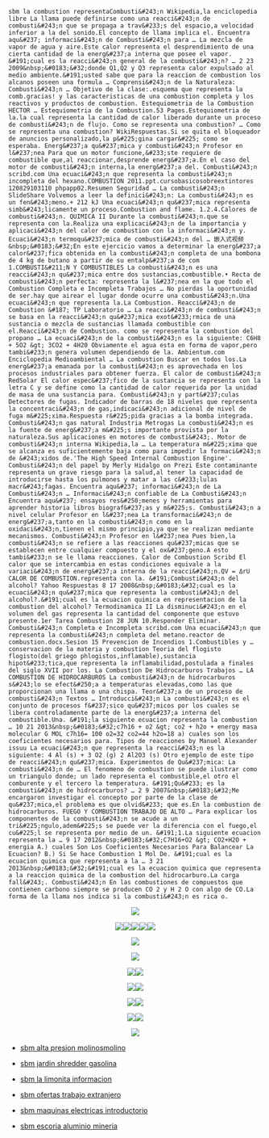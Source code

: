 
```
sbm la combustion representaCombusti&#243;n Wikipedia,la enciclopedia libre La llama puede definirse como una reacci&#243;n de combusti&#243;n que se propaga a trav&#233;s del espacio,a velocidad inferior a la del sonido.El concepto de llama implica el. Encuentra aqu&#237; informaci&#243;n de Combusti&#243;n para … La mezcla de vapor de agua y aire.Este calor representa el desprendimiento de una cierta cantidad de la energ&#237;a interna que posee el vapor. &#191;cual es la reacci&#243;n general de la combusti&#243;n? … 2 23 2009&nbsp;&#0183;&#32;donde Q1,Q2 y Q3 representa calor expulsado al medio ambiente.&#191;usted sabe que para la reaccion de combustion los alcanos poseen una formula … Comprensi&#243;n de la Naturaleza: Combusti&#243;n … Objetivo de la clase:.esquema que representa la comb.gracias! y las caracteristicas de una combustion completa y los reactivos y productos de combustion. Estequiometria de la Combustion HECTOR … Estequiometria de la Combustion.53 Pages.Estequiometria de la.la cual representa la cantidad de calor liberado durante un proceso de combusti&#243;n de flujo. Como se representa una combustion? … Como se representa una combustion? WikiRespuestas.Si se quita el bloqueador de anuncios personalizado,la p&#225;gina cargar&#225; como se esperaba. Energ&#237;a qu&#237;mica y combusti&#243;n Profesor en l&#237;nea Para que un motor funcione,&#233;ste requiere de combustible que,al reaccionar,desprende energ&#237;a.En el caso del motor de combusti&#243;n interna,la energ&#237;a del. Combusti&#243;n scribd.com Una ecuaci&#243;n que representa la combusti&#243;n incompleta del hexano.COMBUSTION 2011.ppt.cursobasicosobreextintores 120829103110 phpapp02.Resumen Seguridad … La combusti&#243;n SlideShare Volvemos a leer la definici&#243;n: La combusti&#243;n es un fen&#243;meno.+ 212 kJ Una ecuaci&#243;n qu&#237;mica representa simb&#243;licamente un proceso.Combustion and flame. 1.2.4.Calores de combusti&#243;n. QUIMICA II Durante la combusti&#243;n.que se representa con la.Realiza una explicaci&#243;n de la importancia y aplicaci&#243;n del calor de combustion con la informaci&#243;n y. Ecuaci&#243;n termoqu&#237;mica de combusti&#243;n del … 嵌入式视频&nbsp;&#0183;&#32;En este ejercicio vamos a determinar la energ&#237;a calor&#237;fica obtenida en la combusti&#243;n completa de una bombona de 4 kg de butano a partir de su entalp&#237;a de com 1.COMBUSTI&#211;N Y COMBUSTIBLES La combusti&#243;n es una reacci&#243;n qu&#237;mica entre dos sustancias,combustible.• Recta de combusti&#243;n perfecta: representa la l&#237;nea en la que todo el Combustion Completa e Incompleta Trabajos … No pierdas la oportunidad de ser.hay que airear el lugar donde ocurre una combusti&#243;n.Una ecuaci&#243;n que representa la.La Combustion. Reacci&#243;n de Combustion &#187; TP Laboratorio … La reacci&#243;n de combusti&#243;n se basa en la reacci&#243;n qu&#237;mica exot&#233;rmica de una sustancia o mezcla de sustancias llamada combustible con el.Reacci&#243;n de Combustion. como se representa la combustion del propano … La ecuaci&#243;n de la combusti&#243;n es la siguiente: C6H8 + 5O2 &gt; 3CO2 + 4H20 Obviamente el agua esta en forma de vapor,pero tambi&#233;n genera volumen dependiendo de la. Ambientum.com Enciclopedia Medioambiental … La combustion Buscar en todos los.La energ&#237;a emanada por la combusti&#243;n es aprovechada en los procesos industriales para obtener fuerza. El calor de combusti&#243;n RedSolar El calor espec&#237;fico de la sustancia se representa con la letra C y se define como la cantidad de calor requerida por la unidad de masa de una sustancia para. Combusti&#243;n y part&#237;culas Detectores de fugas. Indicador de barras de 18 niveles que representa la concentraci&#243;n de gas,indicaci&#243;n adicional de nivel de fuga m&#225;xima.Respuesta r&#225;pida gracias a la bomba integrada. Combusti&#243;n gas natural Industria Metrogas La combusti&#243;n es la fuente de energ&#237;a m&#225;s importante provista por la naturaleza.Sus aplicaciones en motores de combusti&#243;. Motor de combusti&#243;n interna Wikipedia,la … La temperatura m&#225;xima que se alcanza es suficientemente baja como para impedir la formaci&#243;n de &#243;xidos de.'The High Speed Internal Combustion Engine'. Combusti&#243;n del papel by Merly Hidalgo on Prezi Este contaminante representa un grave riesgo para la salud,al tener la capacidad de introducirse hasta los pulmones y matar a las c&#233;lulas macr&#243;fagas. Encuentra aqu&#237; informaci&#243;n de La Combusti&#243;n … Informaci&#243;n confiable de La Combusti&#243;n Encuentra aqu&#237; ensayos res&#250;menes y herramientas para aprender historia libros biograf&#237;as y m&#225;s. Combusti&#243;n a nivel celular Profesor en l&#237;nea La transformaci&#243;n de energ&#237;a,tanto en la combusti&#243;n como en la oxidaci&#243;n,tienen el mismo principio,ya que se realizan mediante mecanismos. Combusti&#243;n Profesor en l&#237;nea Pues bien,la combusti&#243;n se refiere a las reacciones qu&#237;micas que se establecen entre cualquier compuesto y el ox&#237;geno.A esto tambi&#233;n se le llama reacciones. Calor de Combustion Scribd El calor que se intercambia en estas condiciones equivale a la variaci&#243;n de energ&#237;a interna de la reacci&#243;n.QV = ΔrU CALOR DE COMBUSTION.representa con la. &#191;Combusti&#243;n del alcohol? Yahoo Respuestas 8 17 2008&nbsp;&#0183;&#32;cual es la ecuaci&#243;n qu&#237;mica que representa la combusti&#243;n del alcohol?.&#191;cual es la ecuacion quimica en representacion de la combustion del alcohol? Termodinamica II La disminuci&#243;n en el volumen del gas representa la cantidad del componente que estuvo presente.1er Tarea Combustion 28 JUN 10.Responder Eliminar. Combusti&#243;n Completa e Incompleta scribd.com Una ecuaci&#243;n que representa la combusti&#243;n completa del metano.reactor de combustion.docx.Sesion 15 Prevencion de Incendios 1.Combustibles y … conservacion de la materia y combustion Teoria del flogisto flogisto(del griego phlogistos,inflamable),sustancia hipot&#233;tica,que representa la inflamabilidad,postulada a finales del siglo XVII por los. La Combustion De Hidrocarburos Trabajos … LA COMBUSTION DE HIDROCARBUROS La combusti&#243;n de hidrocarburos s&#243;lo se efect&#250;a a temperaturas elevadas,como las que proporcionan una llama o una chispa. Teor&#237;a de un proceso de combusti&#243;n Textos … Introducci&#243;n La combusti&#243;n es el conjunto de procesos f&#237;sico qu&#237;micos por los cuales se libera controladamente parte de la energ&#237;a interna del combustible.Una. &#191;la siguiente ecuacion representa la combustion … 10 21 2013&nbsp;&#0183;&#32;c7h16 + o2 &gt; co2 + h2o + energy masa molecular G MOL c7h16= 100 o2=32 co2=44 h2o=18 a) cuales son los coeficientes necesarios para. Tipos de reacciones by Manuel Alexander issuu La ecuaci&#243;n que representa la reacci&#243;n es la siguiente: 4 Al (s) + 3 O2 (g) 2 Al2O3 (s) Otro ejemplo de este tipo de reacci&#243;n qu&#237;mica. Experimentos de Qu&#237;mica: La combusti&#243;n de … El fenomeno de combustion se puede ilustrar como un triangulo donde; un lado representa el combustible,el otro el comburente y el tercero la temperatura. &#191;Qu&#233; es la combusti&#243;n de hidrocarburos? … 2 9 2007&nbsp;&#0183;&#32;Me encargaron investigar el concepto por parte de la clase de qu&#237;mica,el problema es que olvid&#233; que es.En la combustion de hidrocarburos. FUEGO Y COMBUSTION TRABAJO DE ALTO … Para explicar los componentes de la combusti&#243;n se acude a un tri&#225;ngulo,adem&#225;s se puede ver la diferencia con el fuego,el cu&#225;l se representa por medio de un. &#191;1.La siguiente ecuacion representa la … 9 17 2012&nbsp;&#0183;&#32;C7H16+O2 &gt; CO2+H2O + energia A.) cuales Son Los Coeficientes Necesarios Para Balancear La Ecuacion? B.) Si Se hace Combustion 1 Mol De. &#191;cual es la ecuacion quimica que representa a la … 3 21 2013&nbsp;&#0183;&#32;&#191;cual es la ecuacion quimica que representa a la reaccion quimica de la combustion del hidrocarburo.La carga fall&#243;. Combusti&#243;n En las combustiones de compuestos que contienen carbono siempre se producen CO 2 y H 2 O con algo de CO.La forma de la llama nos indica si la combusti&#243;n es rica o. 
```

<div align="center">

<a href="https://es-crusher.shibang-china.com/github&k=sbm+la+combustion+representa"><img src="https://static.shibang-china.com/es/crusher/logo.jpg"></a>

<a href="https://es-crusher.shibang-china.com/github&k=sbm+la+combustion+representa"><img src="https://static.shibang-china.com/es/crusher/index.jpg"></a><a href="https://es-crusher.shibang-china.com/material.htmlgithub&k=sbm+la+combustion+representa"><img src="https://static.shibang-china.com/es/crusher/material.jpg"></a><a href="https://es-crusher.shibang-china.com/application.htmlgithub&k=sbm+la+combustion+representa"><img src="https://static.shibang-china.com/es/crusher/application.jpg"></a><a href="https://es-crusher.shibang-china.com/aboutus.htmlgithub&k=sbm+la+combustion+representa"><img src="https://static.shibang-china.com/es/crusher/aboutus.jpg"></a><a href="https://es-crusher.shibang-china.com/contact.htmlgithub&k=sbm+la+combustion+representa"><img src="https://static.shibang-china.com/es/crusher/contact.jpg"></a>

<a href="https://es-crusher.shibang-china.com/github&k=sbm+la+combustion+representa"><img src="https://static.shibang-china.com/es/crusher/banner.jpg"></a>

<a href="https://swt.shibang-china.com/github&k=sbm+la+combustion+representa"><img src="https://static.shibang-china.com/es/crusher/text.jpg"></a>

<a href="https://swt.shibang-china.com/github&k=sbm+la+combustion+representa"><img src="https://static.shibang-china.com/es/crusher/chat.jpg"></a><a href="https://es-crusher.shibang-china.com/contact.htmlgithub&k=sbm+la+combustion+representa"><img src="https://static.shibang-china.com/es/crusher/message.jpg"></a>

<a href="https://es-crusher.shibang-china.com/products/pe.htmlgithub&k=sbm+la+combustion+representa"><img src="https://static.shibang-china.com/es/crusher/pe.jpg"></a><a href="https://es-crusher.shibang-china.com/products/pf.htmlgithub&k=sbm+la+combustion+representa"><img src="https://static.shibang-china.com/es/crusher/pf.jpg"></a>

<a href="https://es-crusher.shibang-china.com/products/hpt.htmlgithub&k=sbm+la+combustion+representa"><img src="https://static.shibang-china.com/es/crusher/hpt.jpg"></a><a href="https://es-crusher.shibang-china.com/products/vsi.htmlgithub&k=sbm+la+combustion+representa"><img src="https://static.shibang-china.com/es/crusher/vsi.jpg"></a>

<a href="https://es-crusher.shibang-china.com/products/klv.htmlgithub&k=sbm+la+combustion+representa"><img src="https://static.shibang-china.com/es/crusher/klv.jpg"></a><a href="https://es-crusher.shibang-china.com/products/portable.htmlgithub&k=sbm+la+combustion+representa"><img src="https://static.shibang-china.com/es/crusher/portable.jpg"></a>

<a href="https://swt.shibang-china.com/github&k=sbm+la+combustion+representa"><img src="https://static.shibang-china.com/es/crusher/case.jpg"></a>

</div>


* [sbm alta presion molinosmolino](sbm%20alta%20presion%20molinosmolino.md)

* [sbm jardin shredder gasolina](sbm%20jardin%20shredder%20gasolina.md)

* [sbm la limonita informacion](sbm%20la%20limonita%20informacion.md)

* [sbm ofertas trabajo extranjero](sbm%20ofertas%20trabajo%20extranjero.md)

* [sbm maquinas electricas introductorio](sbm%20maquinas%20electricas%20introductorio.md)

* [sbm escoria aluminio mineria](sbm%20escoria%20aluminio%20mineria.md)
